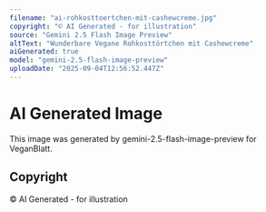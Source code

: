 ```yaml
---
filename: "ai-rohkosttoertchen-mit-cashewcreme.jpg"
copyright: "© AI Generated - for illustration"
source: "Gemini 2.5 Flash Image Preview"
altText: "Wunderbare Vegane Rohkosttörtchen mit Cashewcreme"
aiGenerated: true
model: "gemini-2.5-flash-image-preview"
uploadDate: "2025-09-04T12:56:52.447Z"
---
```


# AI Generated Image

This image was generated by gemini-2.5-flash-image-preview for VeganBlatt.

## Copyright
© AI Generated - for illustration
